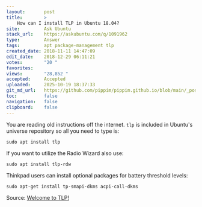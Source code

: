 ```yaml
---
layout:       post
title:        >
    How can I install TLP in Ubuntu 18.04?
site:         Ask Ubuntu
stack_url:    https://askubuntu.com/q/1091962
type:         Answer
tags:         apt package-management tlp
created_date: 2018-11-11 14:47:09
edit_date:    2018-12-29 06:11:21
votes:        "20 "
favorites:    
views:        "28,852 "
accepted:     Accepted
uploaded:     2025-10-19 18:37:33
git_md_url:   https://github.com/pippim/pippim.github.io/blob/main/_posts/2018/2018-11-11-How-can-I-install-TLP-in-Ubuntu-18.04_.md
toc:          false
navigation:   false
clipboard:    false
---
```


You are reading old instructions off the internet. `tlp` is included in Ubuntu's universe repository so all you need to type is:

``` 
sudo apt install tlp
```

If you want to utilize the Radio Wizard also use:

``` 
sudo apt install tlp-rdw
```

Thinkpad users can install optional packages for battery threshold levels:

``` 
sudo apt-get install tp-smapi-dkms acpi-call-dkms
```

Source: [Welcome to TLP!][1]


  [1]: https://linrunner.de/en/tlp/docs/tlp-linux-advanced-power-management.html
